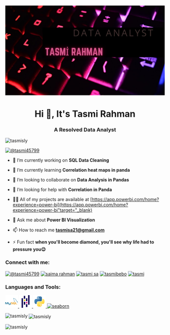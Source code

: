 ![logo](https://github.com/tasmisly/t-a-s-mi/blob/main/1.jpg)
<h1 align="center">Hi 👋, It's Tasmi Rahman</h1>
<h3 align="center">A Resolved Data Analyst</h3>

<p align="left"> <img src="https://komarev.com/ghpvc/?username=tasmisly&label=Profile%20views&color=0e75b6&style=flat" alt="tasmisly" /> </p>

<p align="left"> <a href="https://twitter.com/@tasmi45799" target="blank"><img src="https://img.shields.io/twitter/follow/@tasmi45799?logo=twitter&style=for-the-badge" alt="@tasmi45799" /></a> </p>

- 🔭 I’m currently working on **SQL Data Cleaning**

- 🌱 I’m currently learning **Correlation heat maps in panda**

- 👯 I’m looking to collaborate on **Data Analysis in Pandas**

- 🤝 I’m looking for help with **Correlation in Panda**

- 👨‍💻 All of my projects are available at [https://app.powerbi.com/home?experience=power-bi](https://app.powerbi.com/home?experience=power-bi"target="_blank)

- 💬 Ask me about **Power BI Visualization**

- 📫 How to reach me **tasmisa21@gmail.com**

- ⚡ Fun fact **when you'll become diamond, you'll see why life had to pressure you😉**

<h3 align="left">Connect with me:</h3>
<p align="left">
<a href="https://twitter.com/@tasmi45799" target="blank"><img align="center" src="https://raw.githubusercontent.com/rahuldkjain/github-profile-readme-generator/master/src/images/icons/Social/twitter.svg" alt="@tasmi45799" height="30" width="40" /></a>
<a href="https://linkedin.com/in/saima-rahman-47885a167" target="blank"><img align="center" src="https://raw.githubusercontent.com/rahuldkjain/github-profile-readme-generator/master/src/images/icons/Social/linked-in-alt.svg" alt="saima rahman" height="30" width="40" /></a>
<a href="https://kaggle.com/tasmi sa" target="blank"><img align="center" src="https://raw.githubusercontent.com/rahuldkjain/github-profile-readme-generator/master/src/images/icons/Social/kaggle.svg" alt="tasmi sa" height="30" width="40" /></a>
<a href="https://instagram.com/tasmibebo" target="blank"><img align="center" src="https://raw.githubusercontent.com/rahuldkjain/github-profile-readme-generator/master/src/images/icons/Social/instagram.svg" alt="tasmibebo" height="30" width="40" /></a>
<a href="https://dribbble.com/tasmi" target="blank"><img align="center" src="https://raw.githubusercontent.com/rahuldkjain/github-profile-readme-generator/master/src/images/icons/Social/dribbble.svg" alt="tasmi" height="30" width="40" /></a>
</p>

<h3 align="left">Languages and Tools:</h3>
<p align="left"> <a href="https://www.mysql.com/" target="_blank" rel="noreferrer"> <img src="https://raw.githubusercontent.com/devicons/devicon/master/icons/mysql/mysql-original-wordmark.svg" alt="mysql" width="40" height="40"/> </a> <a href="https://pandas.pydata.org/" target="_blank" rel="noreferrer"> <img src="https://raw.githubusercontent.com/devicons/devicon/2ae2a900d2f041da66e950e4d48052658d850630/icons/pandas/pandas-original.svg" alt="pandas" width="40" height="40"/> </a> <a href="https://www.python.org" target="_blank" rel="noreferrer"> <img src="https://raw.githubusercontent.com/devicons/devicon/master/icons/python/python-original.svg" alt="python" width="40" height="40"/> </a> <a href="https://seaborn.pydata.org/" target="_blank" rel="noreferrer"> <img src="https://seaborn.pydata.org/_images/logo-mark-lightbg.svg" alt="seaborn" width="40" height="40"/> </a> </p>

<p><img align="left" src="https://github-readme-stats.vercel.app/api/top-langs?username=tasmisly&show_icons=true&locale=en&layout=compact" alt="tasmisly" /></p>

<p>&nbsp;<img align="center" src="https://github-readme-stats.vercel.app/api?username=tasmisly&show_icons=true&locale=en" alt="tasmisly" /></p>

<p><img align="center" src="https://github-readme-streak-stats.herokuapp.com/?user=tasmisly&" alt="tasmisly" /></p>
